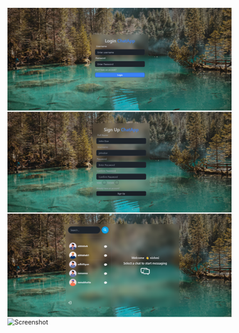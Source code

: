 ![Screenshot](https://github.com/abhishekdk62/LIVE-CHAT-APP/blob/master/ss01.png)
![Screenshot](https://github.com/abhishekdk62/LIVE-CHAT-APP/blob/master/ss02.png)
![Screenshot](https://github.com/abhishekdk62/LIVE-CHAT-APP/blob/master/ss1.png)
![Screenshot](PASTE_IMAGE_URL_HERE)

